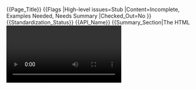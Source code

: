 {{Page_Title}}
{{Flags
|High-level issues=Stub
|Content=Incomplete, Examples Needed, Needs Summary
|Checked_Out=No
}}
{{Standardization_Status}}
{{API_Name}}
{{Summary_Section|The HTML <video> element is used to embed video content in an HTML or XHTML document.}}
{{API_Object
|Subclass_of=dom/HTMLElement
}}
{{Examples_Section
|Not_required=No
|Examples={{Single Example
|Language=HTML
|Description=A simple example of showing a video
|Code=&lt;p&gt;This is big buck bunny video.&lt;/p&gt;
&lt;video width="350" height="240" controls&gt;
  &lt;source src="http://mirrorblender.top-ix.org/peach/bigbuckbunny_movies/big_buck_bunny_480p_h264.mov"gt;
&lt;/videogt;
|LiveURL=http://code.webplatform.org/gist/7281780
}}
}}
{{Notes_Section}}
{{Related_Specifications_Section
|Specifications=
}}
{{Compatibility_Section
|Not_required=No
|Imported_tables=
|Desktop_rows=
|Mobile_rows=
|Notes_rows=
}}
{{See_Also_Section}}
{{Topics|Video}}
{{External_Attribution
|Is_CC-BY-SA=No
|MDN_link=
|MSDN_link=
|HTML5Rocks_link=
}}